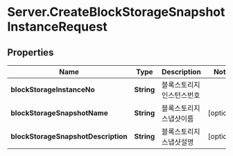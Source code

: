 # Server.CreateBlockStorageSnapshotInstanceRequest

## Properties
Name | Type | Description | Notes
------------ | ------------- | ------------- | -------------
**blockStorageInstanceNo** | **String** | 블록스토리지인스턴스번호 | 
**blockStorageSnapshotName** | **String** | 블록스토리지스냅샷이름 | [optional] 
**blockStorageSnapshotDescription** | **String** | 블록스토리지스냅샷설명 | [optional] 


